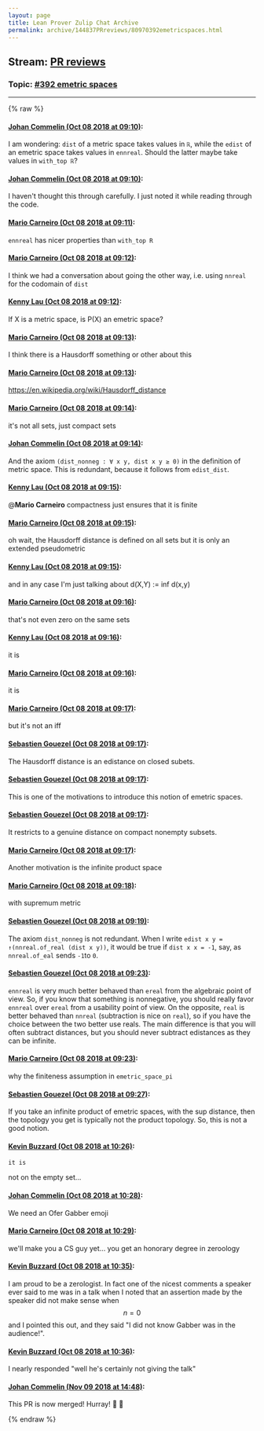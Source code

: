 ```yaml
---
layout: page
title: Lean Prover Zulip Chat Archive 
permalink: archive/144837PRreviews/80970392emetricspaces.html
---
```


## Stream: [PR reviews](index.html)
### Topic: [#392 emetric spaces](80970392emetricspaces.html)

---


{% raw %}
#### [ Johan Commelin (Oct 08 2018 at 09:10)](https://leanprover.zulipchat.com/#narrow/stream/144837-PR%20reviews/topic/%23392%20emetric%20spaces/near/135384309):
I am wondering: `dist` of a metric space takes values in `ℝ`, while the `edist` of an emetric space takes values in `ennreal`. Should the latter maybe take values in `with_top ℝ`?

#### [ Johan Commelin (Oct 08 2018 at 09:10)](https://leanprover.zulipchat.com/#narrow/stream/144837-PR%20reviews/topic/%23392%20emetric%20spaces/near/135384322):
I haven't thought this through carefully. I just noted it while reading through the code.

#### [ Mario Carneiro (Oct 08 2018 at 09:11)](https://leanprover.zulipchat.com/#narrow/stream/144837-PR%20reviews/topic/%23392%20emetric%20spaces/near/135384347):
`ennreal` has nicer properties than `with_top R`

#### [ Mario Carneiro (Oct 08 2018 at 09:12)](https://leanprover.zulipchat.com/#narrow/stream/144837-PR%20reviews/topic/%23392%20emetric%20spaces/near/135384408):
I think we had a conversation about going the other way, i.e. using `nnreal` for the codomain of `dist`

#### [ Kenny Lau (Oct 08 2018 at 09:12)](https://leanprover.zulipchat.com/#narrow/stream/144837-PR%20reviews/topic/%23392%20emetric%20spaces/near/135384413):
If X is a metric space, is P(X) an emetric space?

#### [ Mario Carneiro (Oct 08 2018 at 09:13)](https://leanprover.zulipchat.com/#narrow/stream/144837-PR%20reviews/topic/%23392%20emetric%20spaces/near/135384434):
I think there is a Hausdorff something or other about this

#### [ Mario Carneiro (Oct 08 2018 at 09:13)](https://leanprover.zulipchat.com/#narrow/stream/144837-PR%20reviews/topic/%23392%20emetric%20spaces/near/135384439):
https://en.wikipedia.org/wiki/Hausdorff_distance

#### [ Mario Carneiro (Oct 08 2018 at 09:14)](https://leanprover.zulipchat.com/#narrow/stream/144837-PR%20reviews/topic/%23392%20emetric%20spaces/near/135384480):
it's not all sets, just compact sets

#### [ Johan Commelin (Oct 08 2018 at 09:14)](https://leanprover.zulipchat.com/#narrow/stream/144837-PR%20reviews/topic/%23392%20emetric%20spaces/near/135384489):
And the axiom `(dist_nonneg : ∀ x y, dist x y ≥ 0)` in the definition of metric space. This is redundant, because it follows from `edist_dist`.

#### [ Kenny Lau (Oct 08 2018 at 09:15)](https://leanprover.zulipchat.com/#narrow/stream/144837-PR%20reviews/topic/%23392%20emetric%20spaces/near/135384518):
@**Mario Carneiro** compactness just ensures that it is finite

#### [ Mario Carneiro (Oct 08 2018 at 09:15)](https://leanprover.zulipchat.com/#narrow/stream/144837-PR%20reviews/topic/%23392%20emetric%20spaces/near/135384520):
oh wait, the Hausdorff distance is defined on all sets but it is only an extended pseudometric

#### [ Kenny Lau (Oct 08 2018 at 09:15)](https://leanprover.zulipchat.com/#narrow/stream/144837-PR%20reviews/topic/%23392%20emetric%20spaces/near/135384526):
and in any case I'm just talking about d(X,Y) := inf d(x,y)

#### [ Mario Carneiro (Oct 08 2018 at 09:16)](https://leanprover.zulipchat.com/#narrow/stream/144837-PR%20reviews/topic/%23392%20emetric%20spaces/near/135384538):
that's not even zero on the same sets

#### [ Kenny Lau (Oct 08 2018 at 09:16)](https://leanprover.zulipchat.com/#narrow/stream/144837-PR%20reviews/topic/%23392%20emetric%20spaces/near/135384589):
it is

#### [ Mario Carneiro (Oct 08 2018 at 09:16)](https://leanprover.zulipchat.com/#narrow/stream/144837-PR%20reviews/topic/%23392%20emetric%20spaces/near/135384604):
it is

#### [ Mario Carneiro (Oct 08 2018 at 09:17)](https://leanprover.zulipchat.com/#narrow/stream/144837-PR%20reviews/topic/%23392%20emetric%20spaces/near/135384611):
but it's not an iff

#### [ Sebastien Gouezel (Oct 08 2018 at 09:17)](https://leanprover.zulipchat.com/#narrow/stream/144837-PR%20reviews/topic/%23392%20emetric%20spaces/near/135384619):
The Hausdorff distance is an edistance on closed subets.

#### [ Sebastien Gouezel (Oct 08 2018 at 09:17)](https://leanprover.zulipchat.com/#narrow/stream/144837-PR%20reviews/topic/%23392%20emetric%20spaces/near/135384627):
This is one of the motivations to introduce this notion of emetric spaces.

#### [ Sebastien Gouezel (Oct 08 2018 at 09:17)](https://leanprover.zulipchat.com/#narrow/stream/144837-PR%20reviews/topic/%23392%20emetric%20spaces/near/135384634):
It restricts to a genuine distance on compact nonempty subsets.

#### [ Mario Carneiro (Oct 08 2018 at 09:17)](https://leanprover.zulipchat.com/#narrow/stream/144837-PR%20reviews/topic/%23392%20emetric%20spaces/near/135384641):
Another motivation is the infinite product space

#### [ Mario Carneiro (Oct 08 2018 at 09:18)](https://leanprover.zulipchat.com/#narrow/stream/144837-PR%20reviews/topic/%23392%20emetric%20spaces/near/135384692):
with supremum metric

#### [ Sebastien Gouezel (Oct 08 2018 at 09:19)](https://leanprover.zulipchat.com/#narrow/stream/144837-PR%20reviews/topic/%23392%20emetric%20spaces/near/135384732):
The axiom `dist_nonneg` is not redundant. When I write `edist x y = ↑(nnreal.of_real (dist x y))`, it would be true if `dist x x = -1`, say, as `nnreal.of_eal` sends `-1`to `0`.

#### [ Sebastien Gouezel (Oct 08 2018 at 09:23)](https://leanprover.zulipchat.com/#narrow/stream/144837-PR%20reviews/topic/%23392%20emetric%20spaces/near/135384881):
`ennreal` is very much better behaved than `ereal` from the algebraic point of view. So, if you know that something is nonnegative, you should really favor `ennreal` over `ereal` from a usability point of view. On the opposite, `real` is better behaved than `nnreal` (subtraction is nice on `real`), so if you have the choice between the two better use reals. The main difference is that you will often subtract distances, but you should never subtract edistances as they can be infinite.

#### [ Mario Carneiro (Oct 08 2018 at 09:23)](https://leanprover.zulipchat.com/#narrow/stream/144837-PR%20reviews/topic/%23392%20emetric%20spaces/near/135384893):
why the finiteness assumption in `emetric_space_pi`

#### [ Sebastien Gouezel (Oct 08 2018 at 09:27)](https://leanprover.zulipchat.com/#narrow/stream/144837-PR%20reviews/topic/%23392%20emetric%20spaces/near/135385019):
If you take an infinite product of emetric spaces, with the sup distance, then the topology you get is typically not the product topology. So, this is not a good notion.

#### [ Kevin Buzzard (Oct 08 2018 at 10:26)](https://leanprover.zulipchat.com/#narrow/stream/144837-PR%20reviews/topic/%23392%20emetric%20spaces/near/135387840):
```quote
it is
```
not on the empty set...

#### [ Johan Commelin (Oct 08 2018 at 10:28)](https://leanprover.zulipchat.com/#narrow/stream/144837-PR%20reviews/topic/%23392%20emetric%20spaces/near/135387951):
We need an Ofer Gabber emoji

#### [ Mario Carneiro (Oct 08 2018 at 10:29)](https://leanprover.zulipchat.com/#narrow/stream/144837-PR%20reviews/topic/%23392%20emetric%20spaces/near/135387962):
we'll make you a CS guy yet... you get an honorary degree in zeroology

#### [ Kevin Buzzard (Oct 08 2018 at 10:35)](https://leanprover.zulipchat.com/#narrow/stream/144837-PR%20reviews/topic/%23392%20emetric%20spaces/near/135388367):
I am proud to be a zerologist. In fact one of the nicest comments a speaker ever said to me was in a talk when I noted that an assertion made by the speaker did not make sense when $$n=0$$ and I pointed this out, and they said "I did not know Gabber was in the audience!".

#### [ Kevin Buzzard (Oct 08 2018 at 10:36)](https://leanprover.zulipchat.com/#narrow/stream/144837-PR%20reviews/topic/%23392%20emetric%20spaces/near/135388431):
I nearly responded "well he's certainly not giving the talk"

#### [ Johan Commelin (Nov 09 2018 at 14:48)](https://leanprover.zulipchat.com/#narrow/stream/144837-PR%20reviews/topic/%23392%20emetric%20spaces/near/147372294):
This PR is now merged! Hurray! :tada: :octopus:


{% endraw %}
